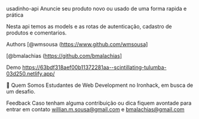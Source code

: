 usadinho-api
Anuncie seu produto novo ou usado de uma forma rapida e prática

Nesta api temos as models e as rotas de autenticação, cadastro de produtos e comentarios.

Authors
[@wmsousa (https://www.github.com/wmsousa]

[@bmalachias (https://github.com/bmalachias]

Demo
https://63bdf318aef00b11372281aa--scintillating-tulumba-03d250.netlify.app/

🚀 Quem Somos
Estudantes de Web Development no Ironhack, em busca de um desafio.

Feedback
Caso tenham alguma contribuição ou dica fiquem avontade para entrar em contato willian.m.sousa@gmail.com e bmalachias@gmail.com
